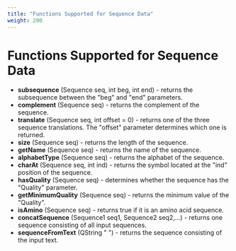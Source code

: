 ```yaml
---
title: "Functions Supported for Sequence Data"
weight: 200
---
```


# Functions Supported for Sequence Data

* **subsequence** (Sequence seq, int beg, int end) - returns the subsequence between the "beg" and "end" parameters.
* **complement** (Sequence seq) - returns the complement of the sequence.
* **translate** (Sequence seq, int offset = 0) - returns one of the three sequence translations. The "offset" parameter determines which one is returned.
* **size** (Sequence seq) - returns the length of the sequence.
* **getName** (Sequence seq) - returns the name of the sequence.
* **alphabetType** (Sequence seq) - returns the alphabet of the sequence.
* **charAt** (Sequence seq, int ind) - returns the symbol located at the "ind" position of the sequence.
* **hasQuality** (Sequence seq) - determines whether the sequence has the "Quality" parameter.
* **getMinimumQuality** (Sequence seq) - returns the minimum value of the "Quality".
* **isAmino** (Sequence seq) - returns true if it is an amino acid sequence.
* **concatSequence** (Sequence1 seq1, Sequence2 seq2,...) - returns one sequence consisting of all input sequences.
* **sequenceFromText** (QString " ") - returns the sequence consisting of the input text.